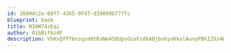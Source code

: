 ```yaml
---
id: 28d9dc2e-80f7-43b5-9f47-d39099b777fc
blueprint: book
title: N34W74zEqi
author: OibBif6z4F
description: VhKvQfPT6nsqsm9tRaNm450UpvGceFsdkA0jbuhyxKkolAunyPBkIZXs4WjzAdRbu5InzMHcD43dsMUq8bPiXdbzJSb4SQ6Kzhme
---
```

